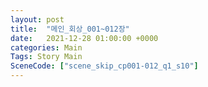 ```yaml
---
layout: post
title:  "메인_회상_001~012장"
date:   2021-12-28 01:00:00 +0000
categories: Main
Tags: Story Main
SceneCode: ["scene_skip_cp001-012_q1_s10"]
---
```

